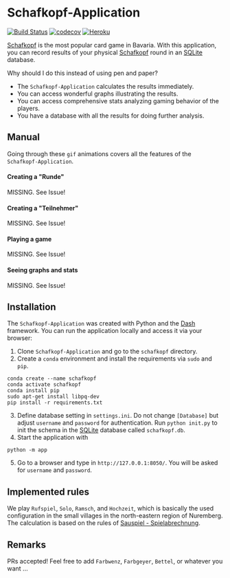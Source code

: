 # Schafkopf-Application
[![Build Status](https://travis-ci.com/PanchoVarallo/Schafkopf-Application.svg?branch=master)](https://travis-ci.com/github/PanchoVarallo/Schafkopf-Application)
[![codecov](https://codecov.io/gh/PanchoVarallo/Schafkopf-Application/branch/master/graph/badge.svg)](https://codecov.io/gh/PanchoVarallo/Schafkopf-Application)
[![Heroku](https://heroku-badge.herokuapp.com/?app=heroku-badge)](https://schafkopf-app.herokuapp.com/)

[Schafkopf](https://en.wikipedia.org/wiki/Schafkopf) is the most popular card game in Bavaria. With this application, 
you can record results of your physical [Schafkopf](https://en.wikipedia.org/wiki/Schafkopf) round in an 
[SQLite](https://www.sqlite.org/index.html) database.  

Why should I do this instead of using pen and paper? 
- The `Schafkopf-Application` calculates the results immediately.
- You can access wonderful graphs illustrating the results.
- You can access comprehensive stats analyzing gaming behavior of the players.
- You have a database with all the results for doing further analysis.

## Manual

Going through these `gif` animations covers all the features of the `Schafkopf-Application`.

#### Creating a "Runde"
MISSING. See Issue!

#### Creating a "Teilnehmer"
MISSING. See Issue!

#### Playing a game
MISSING. See Issue!

#### Seeing graphs and stats
MISSING. See Issue!

## Installation

The `Schafkopf-Application` was created with Python and the [Dash](https://dash.plotly.com/) framework. 
You can run the application locally and access it via your browser:

1. Clone `Schafkopf-Application` and go to the `schafkopf` directory.
2. Create a `conda` environment and install the requirements via `sudo` and `pip`.
```
conda create --name schafkopf
conda activate schafkopf
conda install pip
sudo apt-get install libpq-dev
pip install -r requirements.txt
```
3. Define database setting in `settings.ini`. Do not change `[Database]` but adjust `username` and `password` 
for authentication. Run `python init.py` to init the schema in the [SQLite](https://www.sqlite.org/index.html) 
database called `schafkopf.db`.
4. Start the application with 
```
python -m app
```
5. Go to a browser and type in `http://127.0.0.1:8050/`. You will be asked for `username` and `password`.

## Implemented rules

We play `Rufspiel`, `Solo`, `Ramsch`, and `Hochzeit`, which is basically the used configuration in the small villages 
in the north-eastern region of Nuremberg. The calculation is based on the rules 
of [Sauspiel - Spielabrechnung](https://www.sauspiel.de/schafkopf-lernen/spielabrechnung).

## Remarks

PRs accepted! Feel free to add `Farbwenz`, `Farbgeyer`, `Bettel`, or whatever you want ...
